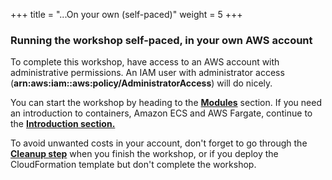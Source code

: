 +++
title = "...On your own (self-paced)"
weight = 5
+++

### Running the workshop self-paced, in your own AWS account


To complete this workshop, have access to an AWS account with administrative permissions. An IAM user with administrator access (**arn:aws:iam::aws:policy/AdministratorAccess**) will do nicely.

You can start the workshop by heading to the [**Modules**](/ecs-spot-capacity-providers/modules.html) section. If you need an introduction to containers, Amazon ECS and AWS Fargate, continue to the [**Introduction section.**](/ecs-spot-capacity-providers/introduction.html)

To avoid unwanted costs in your account, don't forget to go through the [**Cleanup step**](/ecs-spot-capacity-providers/cleanup.html) when you finish the workshop, or if you deploy the CloudFormation template but don't complete the workshop.
